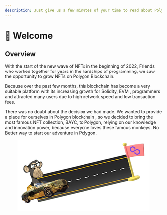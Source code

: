 ```yaml
---
description: Just give us a few minutes of your time to read about Polygonapes Path.
---
```


# 👋 Welcome

## Overview

With the start of the new wave of NFTs in the beginning of 2022, Friends who worked together for years in the hardships of programming, we saw the opportunity to grow NFTs on Polygon Blockchain.

Because over the past few months, this blockchain has become a very suitable platform with its increasing growth for Solidity, EVM , programmers and attracted many users due to high network speed and low transaction fees.&#x20;

There was no doubt about the decision we had made. We wanted to provide a place for ourselves in Polygon blockchain , so we decided to bring the most famous NFT collection, BAYC, to Polygon, relying on our knowledge and innovation power, because everyone loves these famous monkeys. No Better way to start our adventure in Polygon.

<figure><img src=".gitbook/assets/overview.png" alt=""><figcaption></figcaption></figure>
